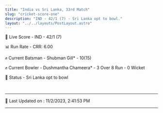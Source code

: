 ```yaml
---
title: "India vs Sri Lanka, 33rd Match"
slug: "cricket-score-one"
description: "IND - 42/1 (7) - Sri Lanka opt to bowl."
layout: "../../layouts/PostLayout.astro"
---
```


🔴 Live Score - IND - 42/1 (7)  

📊 Run Rate - CRR: 6.00  

✊ Current Batsman - Shubman Gill* - 10(15)  

✊ Current Bowler - Dushmantha Chameera* - 3 Over 8 Run - 0 Wicket  

📑 Status - Sri Lanka opt to bowl

<br />

***

📝 Last Updated on : 11/2/2023, 2:41:53 PM

***

